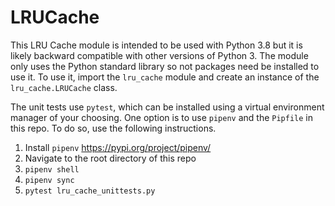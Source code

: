 # LRUCache

This LRU Cache module is intended to be used with Python 3.8 but it is likely backward compatible with other versions of Python 3. The module only uses the Python standard library so not packages need be installed to use it. To use it, import the `lru_cache` module and create an instance of the `lru_cache.LRUCache` class. 

The unit tests use `pytest`, which can be installed using a virtual environment manager of your choosing. One option is to use `pipenv` and the `Pipfile` in this repo. To do so, use the following instructions. 

1. Install `pipenv` https://pypi.org/project/pipenv/ 
2. Navigate to the root directory of this repo
3. `pipenv shell`
4. `pipenv sync`
5. `pytest lru_cache_unittests.py`

